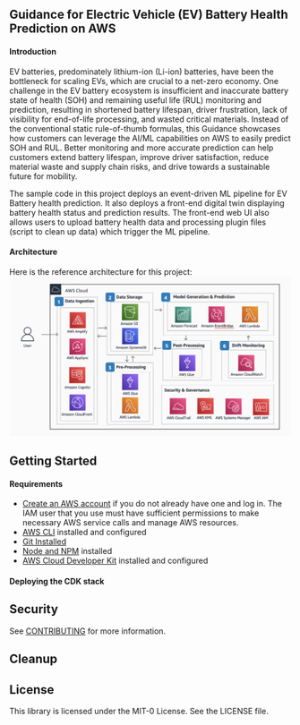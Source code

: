 ## Guidance for Electric Vehicle (EV) Battery Health Prediction on AWS

#### Introduction 

EV batteries, predominately lithium-ion (Li-ion) batteries, have been the bottleneck for scaling EVs, which are crucial to a net-zero economy. One challenge in the EV battery ecosystem is insufficient and inaccurate battery state of health (SOH) and remaining useful life (RUL) monitoring and prediction, resulting in shortened battery lifespan, driver frustration, lack of visibility for end-of-life processing, and wasted critical materials. Instead of the conventional static rule-of-thumb formulas, this Guidance showcases how customers can leverage the AI/ML capabilities on AWS to easily predict SOH and RUL. Better monitoring and more accurate prediction can help customers extend battery lifespan, improve driver satisfaction, reduce material waste and supply chain risks, and drive towards a sustainable future for mobility.

The sample code in this project deploys an event-driven ML pipeline for EV Battery health prediction. It also deploys a front-end digital twin displaying battery health status and prediction results. The front-end web UI also allows users to upload battery health data and processing plugin files (script to clean up data) which trigger the ML pipeline.

#### Architecture

Here is the reference architecture for this project:
![Architecture](assets/architecture.png)


## Getting Started

#### Requirements

* [Create an AWS account](https://portal.aws.amazon.com/gp/aws/developer/registration/index.html) if you do not already have one and log in. The IAM user that you use must have sufficient permissions to make necessary AWS service calls and manage AWS resources.
* [AWS CLI](https://docs.aws.amazon.com/cli/latest/userguide/install-cliv2.html) installed and configured
* [Git Installed](https://git-scm.com/book/en/v2/Getting-Started-Installing-Git)
* [Node and NPM](https://docs.npmjs.com/downloading-and-installing-node-js-and-npm) installed
* [AWS Cloud Developer Kit](https://docs.aws.amazon.com/cdk/v2/guide/cli.html) installed and configured


#### Deploying the CDK stack


## Security

See [CONTRIBUTING](CONTRIBUTING.md#security-issue-notifications) for more information.

## Cleanup


## License

This library is licensed under the MIT-0 License. See the LICENSE file.


